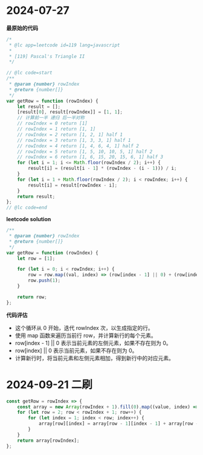 # 2024-07-27

**最原始的代码**

```javascript
/*
 * @lc app=leetcode id=119 lang=javascript
 *
 * [119] Pascal's Triangle II
 */

// @lc code=start
/**
 * @param {number} rowIndex
 * @return {number[]}
 */
var getRow = function (rowIndex) {
	let result = [];
	[result[0], result[rowIndex]] = [1, 1];
	// 计算前一半 递归 后一半对称
	// rowIndex = 0 return [1]
	// rowIndex = 1 return [1, 1]
	// rowIndex = 2 return [1, 2, 1] half 1
	// rowIndex = 3 return [1, 3, 3, 1] half 1
	// rowIndex = 4 return [1, 4, 6, 4, 1] half 2
	// rowIndex = 5 return [1, 5, 10, 10, 5, 1] half 2
	// rowIndex = 6 return [1, 6, 15, 20, 15, 6, 1] half 3
	for (let i = 1; i <= Math.floor(rowIndex / 2); i++) {
		result[i] = (result[i - 1] * (rowIndex - (i - 1))) / i;
	}
	for (let i = 1 + Math.floor(rowIndex / 2); i < rowIndex; i++) {
		result[i] = result[rowIndex - i];
	}
	return result;
};
// @lc code=end
```

**leetcode solution**

```javascript
/**
 * @param {number} rowIndex
 * @return {number[]}
 */
var getRow = function (rowIndex) {
	let row = [1];

	for (let i = 0; i < rowIndex; i++) {
		row = row.map((val, index) => (row[index - 1] || 0) + (row[index] || 0));
		row.push(1);
	}

	return row;
};
```

**代码评估**

-   这个循环从 0 开始，迭代 rowIndex 次，以生成指定的行。
-   使用 map 函数来遍历当前行 row，并计算新行的每个元素。
-   row[index - 1] || 0 表示当前元素的左侧元素，如果不存在则为 0。
-   row[index] || 0 表示当前元素，如果不存在则为 0。
-   计算新行时，将当前元素和左侧元素相加，得到新行中的对应元素。

# 2024-09-21 二刷

```js
const getRow = rowIndex => {
	const array = new Array(rowIndex + 1).fill(0).map((value, index) => new Array(index + 1).fill(1));
	for (let row = 2; row < rowIndex + 1; row++) {
		for (let index = 1; index < row; index++) {
			array[row][index] = array[row - 1][index - 1] + array[row - 1][index];
		}
	}
	return array[rowIndex];
};
```
